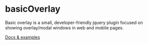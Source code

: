 basicOverlay
============

Basic overlay is a small, developer-friendly jquery plugin focused on showing overlay/modal windows in web and mobile pages.

[Docs & examples](http://gbuonc.github.com/basicOverlay)
